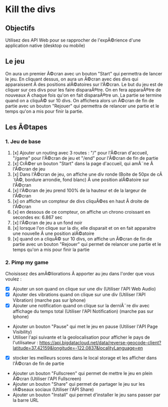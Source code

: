 # Kill the divs

## Objectifs

Utilisez des API Web pour se rapprocher de l'expÃ©rience d'une application native (desktop ou mobile)

## Le jeu

On aura un premier Ã©cran avec un bouton "Start" qui permettra de lancer le jeu.
En cliquant dessus, on aura un Ã©cran avec des divs qui apparaissent Ã  des positions alÃ©atoires sur l'Ã©cran.
Le but du jeu est de cliquer sur ces divs pour les faire disparaÃ®tre.
On en fera apparaÃ®tre de nouveaux Ã  chaque fois qu'on en fait disparaÃ®tre un.
La partie se termine quand on a cliquÃ© sur 10 divs.
On affichera alors un Ã©cran de fin de partie avec un bouton "Rejouer" qui permettra de relancer une partie et le temps qu'on a mis pour finir la partie.

## Les Ã©tapes

### 1. Jeu de base

1. [x] Ajouter un routing avec 3 routes : "/" pour l'Ã©cran d'accueil, "/game" pour l'Ã©cran de jeu et "/end" pour l'Ã©cran de fin de partie
2. [x] CrÃ©er un bouton "Start" dans la page d'accueil, qui amÃ¨ne Ã  l'Ã©cran de jeu
3. [x] Dans l'Ã©cran de jeu, on affiche une div ronde (Boite de 50px de cÃ´tÃ©, bordure arrondie, fond blanc) Ã  une position alÃ©atoire sur l'Ã©cran
4. [x] l'Ã©cran de jeu prend 100% de la hauteur et de la largeur de l'Ã©cran
5. [x] on affiche un compteur de divs cliquÃ©es en haut Ã  droite de l'Ã©cran
6. [x] en dessous de ce compteur, on affiche un chrono croissant en secondes ex: 6.867 sec
7. [x] l'Ã©cran de jeu a un fond noir
8. [x] lorsque l'on clique sur la div, elle disparait et on en fait apparaitre une nouvelle Ã  une position alÃ©atoire
9. [x] quand on a cliquÃ© sur 10 divs, on affiche un Ã©cran de fin de partie avec un bouton "Rejouer" qui permet de relancer une partie et le temps qu'on a mis pour finir la partie

### 2. Pimp my game

Choisissez des amÃ©liorations Ã  apporter au jeu dans l'order que vous voulez :

- [x] Ajouter un son quand on clique sur une div (Utiliser l'API Web Audio)
- [x] Ajouter des vibrations quand on clique sur une div (Utiliser l'API Vibration) (marche pas sur Iphone)
- [x] Ajouter une notification quand on clique sur la derniÃ¨re div avec affichage du temps total (Utiliser l'API Notification) (marche pas sur Iphone)
- Ajouter un bouton "Pause" qui met le jeu en pause (Utiliser l'API Page Visibility)
- Utiliser l'api suivante et la geolocalisation pour afficher le pays de l'utilisateur :
https://api.bigdatacloud.net/data/reverse-geocode-client?latitude=37.42159&longitude=-122.0837&localityLanguage=en
- [x] stocker les meilleurs scores dans le local storage et les afficher dans l'Ã©cran de fin de partie
- Ajouter un bouton "Fullscreen" qui permet de mettre le jeu en plein Ã©cran (Utiliser l'API Fullscreen)
- Ajouter un bouton "Share" qui permet de partager le jeu sur les rÃ©seaux sociaux (Utiliser l'API Share)
- Ajouter un bouton "Install" qui permet d'installer le jeu sans passer par la barre URL